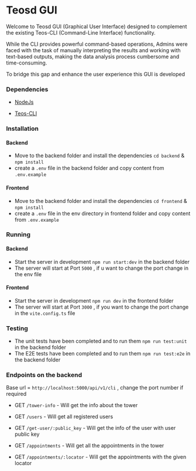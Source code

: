 # Teosd GUI

Welcome to Teosd GUI (Graphical User Interface) designed to complement the existing Teos-CLI (Command-Line Interface) functionality.

While the CLI provides powerful command-based operations, Admins were faced with the task of manually interpreting the results and working with text-based outputs, making the data analysis process cumbersome and time-consuming.

To bridge this gap and enhance the user experience this GUI is developed

### Dependencies

- [NodeJs](https://nodejs.org/en/download)

- [Teos-CLI](https://github.com/talaia-labs/rust-teos)

### Installation

#### Backend

- Move to the backend folder and install the dependencies `cd backend` & `npm install`
- create a `.env` file in the backend folder and copy content from `.env.example`

#### Frontend

- Move to the backend folder and install the dependencies `cd frontend` & `npm install`
- create a `.env` file in the env directory in frontend folder and copy content from `.env.example`

### Running

#### Backend

- Start the server in development `npm run start:dev` in the backend folder
- The server will start at Port `5000` , if u want to change the port change in the env file

#### Frontend

- Start the server in development `npm run dev` in the frontend folder
- The server will start at Port `3000` , if you want to change the port change in the `vite.config.ts` file

### Testing

- The unit tests have been completed and to run them `npm run test:unit` in the backend folder
- The E2E tests have been completed and to run them `npm run test:e2e` in the backend folder

### Endpoints on the backend

Base url = `http://localhost:5000/api/v1/cli` , change the port number if required

- GET `/tower-info` - Will get the info about the tower

- GET `/users` - Will get all registered users

- GET `/get-user/:public_key` - Will get the info of the user with user public key

- GET `/appointments` - Will get all the appointments in the tower

- GET `/appointments/:locator` - Will get the appointments with the given locator
